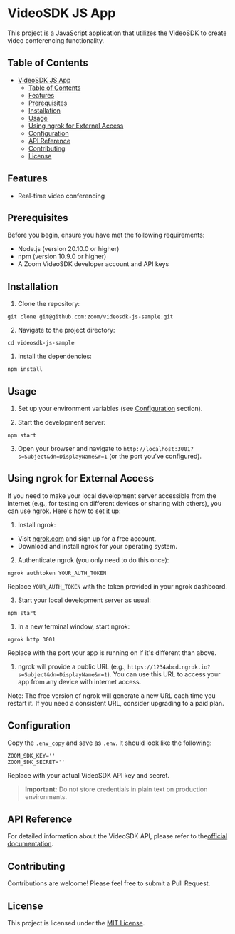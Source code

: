 # VideoSDK JS App

This project is a JavaScript application that utilizes the VideoSDK to create video conferencing functionality.

## Table of Contents

- [VideoSDK JS App](#videosdk-js-app)
  - [Table of Contents](#table-of-contents)
  - [Features](#features)
  - [Prerequisites](#prerequisites)
  - [Installation](#installation)
  - [Usage](#usage)
  - [Using ngrok for External Access](#using-ngrok-for-external-access)
  - [Configuration](#configuration)
  - [API Reference](#api-reference)
  - [Contributing](#contributing)
  - [License](#license)

## Features

- Real-time video conferencing

## Prerequisites

Before you begin, ensure you have met the following requirements:

- Node.js (version 20.10.0 or higher)
- npm (version 10.9.0 or higher)
- A Zoom VideoSDK developer account and API keys

## Installation

1. Clone the repository:

`git clone git@github.com:zoom/videosdk-js-sample.git`

2. Navigate to the project directory:

`cd videosdk-js-sample`

1. Install the dependencies:

`npm install`

## Usage

1. Set up your environment variables (see [Configuration](#configuration) section).

2. Start the development server:

`npm start`

3. Open your browser and navigate to `http://localhost:3001?s=Subject&dn=DisplayName&r=1` (or the port you've configured).

## Using ngrok for External Access

If you need to make your local development server accessible from the internet (e.g., for testing on different devices or sharing with others), you can use ngrok. Here's how to set it up:

1. Install ngrok:
- Visit [ngrok.com](https://ngrok.com/) and sign up for a free account.
- Download and install ngrok for your operating system.

2. Authenticate ngrok (you only need to do this once):

`ngrok authtoken YOUR_AUTH_TOKEN`

Replace `YOUR_AUTH_TOKEN` with the token provided in your ngrok dashboard.

3. Start your local development server as usual:

`npm start`

1. In a new terminal window, start ngrok:

`ngrok http 3001`

Replace with the port your app is running on if it's different than above.

1. ngrok will provide a public URL (e.g., `https://1234abcd.ngrok.io?s=Subject&dn=DisplayName&r=1`). You can use this URL to access your app from any device with internet access.

Note: The free version of ngrok will generate a new URL each time you restart it. If you need a consistent URL, consider upgrading to a paid plan.

## Configuration

Copy the `.env_copy` and save as `.env`.  It should look like the following:

```
ZOOM_SDK_KEY=''
ZOOM_SDK_SECRET=''
```

Replace with your actual VideoSDK API key and secret. 

> **Important:** Do not store credentials in plain text on production environments.

## API Reference

For detailed information about the VideoSDK API, please refer to the[official documentation](https://developers.zoom.us/docs/video-sdk/web/).

## Contributing

Contributions are welcome! Please feel free to submit a Pull Request.

## License

This project is licensed under the [MIT License](LICENSE).
